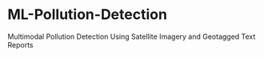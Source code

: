 # ML-Pollution-Detection
Multimodal Pollution Detection Using Satellite Imagery and Geotagged Text Reports
